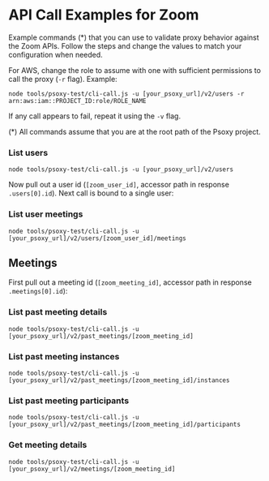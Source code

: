 # API Call Examples for Zoom

Example commands (*) that you can use to validate proxy behavior against the Zoom APIs.
Follow the steps and change the values to match your configuration when needed.

For AWS, change the role to assume with one with sufficient permissions to call the proxy (`-r` flag). Example:

```shell
node tools/psoxy-test/cli-call.js -u [your_psoxy_url]/v2/users -r arn:aws:iam::PROJECT_ID:role/ROLE_NAME
```

If any call appears to fail, repeat it using the `-v` flag.

(*) All commands assume that you are at the root path of the Psoxy project.

### List users
```shell
node tools/psoxy-test/cli-call.js -u [your_psoxy_url]/v2/users
```
Now pull out a user id (`[zoom_user_id]`, accessor path in response `.users[0].id`). Next call is bound to a single user:
### List user meetings
```shell
node tools/psoxy-test/cli-call.js -u [your_psoxy_url]/v2/users/[zoom_user_id]/meetings
```

## Meetings
First pull out a meeting id (`[zoom_meeting_id]`, accessor path in response `.meetings[0].id`):
### List past meeting details
```shell
node tools/psoxy-test/cli-call.js -u [your_psoxy_url]/v2/past_meetings/[zoom_meeting_id]
```

### List past meeting instances
```shell
node tools/psoxy-test/cli-call.js -u [your_psoxy_url]/v2/past_meetings/[zoom_meeting_id]/instances
```

### List past meeting participants
```shell
node tools/psoxy-test/cli-call.js -u [your_psoxy_url]/v2/past_meetings/[zoom_meeting_id]/participants
```

### Get meeting details
```shell
node tools/psoxy-test/cli-call.js -u [your_psoxy_url]/v2/meetings/[zoom_meeting_id]
```

